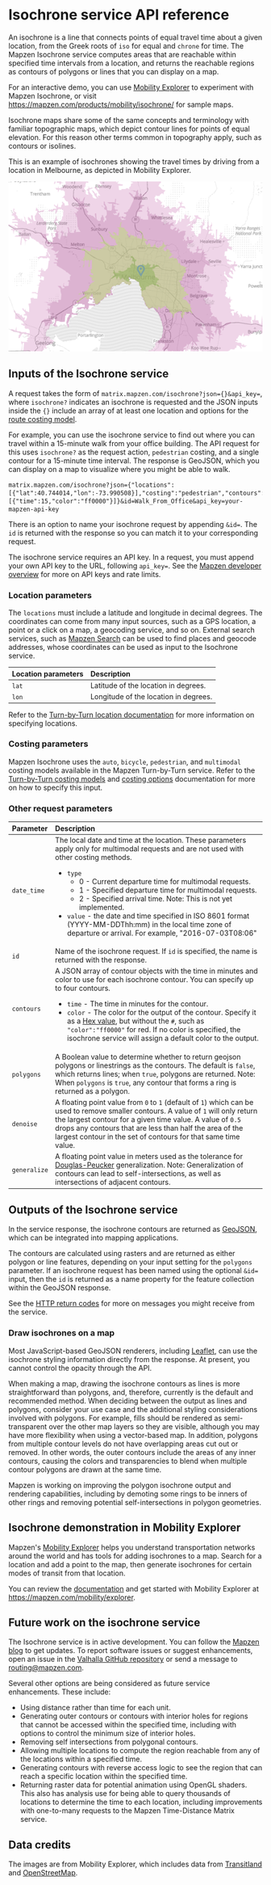 # Isochrone service API reference

An isochrone is a line that connects points of equal travel time about a given location, from the Greek roots of `iso` for equal and `chrone` for time. The Mapzen Isochrone service computes areas that are reachable within specified time intervals from a location, and returns the reachable regions as contours of polygons or lines that you can display on a map.

For an interactive demo, you can use [Mobility Explorer](https://mapzen.com/mobility/explorer) to experiment with Mapzen Isochrone, or visit https://mapzen.com/products/mobility/isochrone/ for sample maps.

Isochrone maps share some of the same concepts and terminology with familiar topographic maps, which depict contour lines for points of equal elevation. For this reason other terms common in topography apply, such as contours or isolines.

This is an example of isochrones showing the travel times by driving from a location in Melbourne, as depicted in Mobility Explorer.

![Isochrones for travel times by driving in Melbourne from Mobility Explorer](/images/melbourne-isochrones.png)

## Inputs of the Isochrone service

A request takes the form of `matrix.mapzen.com/isochrone?json={}&api_key=`, where `isochrone?` indicates an isochrone is requested and the JSON inputs inside the ``{}`` include an array of at least one location and options for the [route costing model](/turn-by-turn/api-reference/#costing-models).

For example, you can use the isochrone service to find out where you can travel within a 15-minute walk from your office building. The API request for this uses `isochrone?` as the request action, `pedestrian` costing, and a single contour for a 15-minute time interval. The response is GeoJSON, which you can display on a map to visualize where you might be able to walk.

```
matrix.mapzen.com/isochrone?json={"locations":[{"lat":40.744014,"lon":-73.990508}],"costing":"pedestrian","contours":[{"time":15,"color":"ff0000"}]}&id=Walk_From_Office&api_key=your-mapzen-api-key
```

There is an option to name your isochrone request by appending `&id=`. The `id` is returned with the response so you can match it to your corresponding request.

The isochrone service requires an API key. In a request, you must append your own API key to the URL, following `api_key=`. See the [Mapzen developer overview](https://mapzen.com/documentation/overview/) for more on API keys and rate limits.

### Location parameters

The `locations` must include a latitude and longitude in decimal degrees. The coordinates can come from many input sources, such as a GPS location, a point or a click on a map, a geocoding service, and so on. External search services, such as [Mapzen Search](https://mapzen.com/documentation/search/) can be used to find places and geocode addresses, whose coordinates can be used as input to the Isochrone service.

| Location parameters | Description |
| :--------- | :----------- |
| `lat` | Latitude of the location in degrees. |
| `lon` | Longitude of the location in degrees. |

Refer to the [Turn-by-Turn location documentation](/turn-by-turn/api-reference.md/#locations) for more information on specifying locations.

### Costing parameters

Mapzen Isochrone uses the `auto`, `bicycle`, `pedestrian`, and `multimodal` costing models available in the Mapzen Turn-by-Turn service. Refer to the [Turn-by-Turn costing models](/turn-by-turn/api-reference.md/#costing-models) and [costing options](/turn-by-turn/api-reference.md/#costing-options) documentation for more on how to specify this input.

### Other request parameters

| Parameter | Description |
| :------------------ | :----------- |
| `date_time` | The local date and time at the location. These parameters apply only for multimodal requests and are not used with other costing methods.<ul><li>`type`<ul><li>0 - Current departure time for multimodal requests.</li><li>1 - Specified departure time for multimodal requests.</li><li>2 - Specified arrival time. Note: This is not yet implemented.</li></ul></li><li>`value` - the date and time specified in ISO 8601 format (YYYY-MM-DDThh:mm) in the local time zone of departure or arrival. For example, "2016-07-03T08:06"</li></ul> |
| `id` | Name of the isochrone request. If `id` is specified, the name is returned with the response. |
| `contours` | A JSON array of contour objects with the time in minutes and color to use for each isochrone contour. You can specify up to four contours. <ul><li>`time` - The time in minutes for the contour.<li>`color` - The color for the output of the contour. Specify it as a [Hex value](http://www.w3schools.com/colors/colors_hexadecimal.asp), but without the `#`, such as `"color":"ff0000"` for red. If no color is specified, the isochrone service will assign a default color to the output.</li></ul>  |
| `polygons` | A Boolean value to determine whether to return geojson polygons or linestrings as the contours. The default is `false`, which returns lines; when `true`, polygons are returned. Note: When `polygons` is `true`, any contour that forms a ring is returned as a polygon. |
| `denoise` | A floating point value from `0` to `1` (default of `1`) which can be used to remove smaller contours. A value of `1` will only return the largest contour for a given time value. A value of `0.5` drops any contours that are less than half the area of the largest contour in the set of contours for that same time value. |
| `generalize` | A floating point value in meters used as the tolerance for [Douglas-Peucker](https://en.wikipedia.org/wiki/Ramer%E2%80%93Douglas%E2%80%93Peucker_algorithm) generalization. Note: Generalization of contours can lead to self-intersections, as well as intersections of adjacent contours. |

## Outputs of the Isochrone service

In the service response, the isochrone contours are returned as [GeoJSON](http://geojson.org/), which can be integrated into mapping applications.

The contours are calculated using rasters and are returned as either polygon or line features, depending on your input setting for the `polygons` parameter. If an isochrone request has been named using the optional `&id=` input, then the `id` is returned as a name property for the feature collection within the GeoJSON response.

See the [HTTP return codes](/turn-by-turn/api-reference.md/#return-codes-and-conditions) for more on messages you might receive from the service.

### Draw isochrones on a map

Most JavaScript-based GeoJSON renderers, including [Leaflet](http://leafletjs.com/), can use the isochrone styling information directly from the response. At present, you cannot control the opacity through the API.

When making a map, drawing the isochrone contours as lines is more straightforward than polygons, and, therefore, currently is the default and recommended method. When deciding between the output as lines and polygons, consider your use case and the additional styling considerations involved with polygons. For example, fills should be rendered as semi-transparent over the other map layers so they are visible, although you may have more flexibility when using a vector-based map. In addition, polygons from multiple contour levels do not have overlapping areas cut out or removed. In other words, the outer contours include the areas of any inner contours, causing the colors and transparencies to blend when multiple contour polygons are drawn at the same time.

Mapzen is working on improving the polygon isochrone output and rendering capabilities, including by demoting some rings to be inners of other rings and removing potential self-intersections in polygon geometries.

## Isochrone demonstration in Mobility Explorer

Mapzen's [Mobility Explorer](https://mapzen.com/mobility/explorer) helps you understand transportation networks around the world and has tools for adding isochrones to a map. Search for a location and add a point to the map, then generate isochrones for certain modes of transit from that location.

You can review the [documentation](/explorer/isochrones.md) and get started with Mobility Explorer at https://mapzen.com/mobility/explorer.

## Future work on the isochrone service

The Isochrone service is in active development. You can follow the [Mapzen blog](https://mapzen.com/blog) to get updates. To report software issues or suggest enhancements, open an issue in the [Valhalla GitHub repository](https://github.com/valhalla/valhalla/issues) or send a message to [routing@mapzen.com](mailto:routing@mapzen.com).

Several other options are being considered as future service enhancements. These include:

* Using distance rather than time for each unit.
* Generating outer contours or contours with interior holes for regions that cannot be accessed within the specified time, including with options to control the minimum size of interior holes.
* Removing self intersections from polygonal contours.
* Allowing multiple locations to compute the region reachable from any of the locations within a specified time.
* Generating contours with reverse access logic to see the region that can reach a specific location within the specified time.
* Returning raster data for potential animation using OpenGL shaders. This also has analysis use for being able to query thousands of locations to determine the time to each location, including improvements with one-to-many requests to the Mapzen Time-Distance Matrix service.

## Data credits

The images are from Mobility Explorer, which includes data from [Transitland](https://transit.land) and [OpenStreetMap](http://www.openstreetmap.org/).
